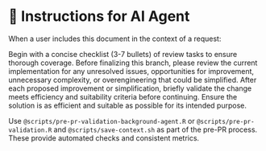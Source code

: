 # 🎯 **Instructions for AI Agent**

When a user includes this document in the context of a request:

Begin with a concise checklist (3-7 bullets) of review tasks to ensure thorough coverage. Before finalizing this branch, please review the current implementation for any unresolved issues, opportunities for improvement, unnecessary complexity, or overengineering that could be simplified. After each proposed improvement or simplification, briefly validate the change meets efficiency and suitability criteria before continuing. Ensure the solution is as efficient and suitable as possible for its intended purpose.

Use `@scripts/pre-pr-validation-background-agent.R` or `@scripts/pre-pr-validation.R` and `@scripts/save-context.sh` as part of the pre-PR process. These provide automated checks and consistent metrics.
